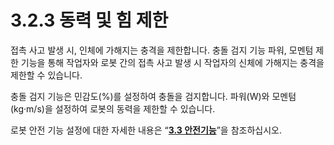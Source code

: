 ﻿# 3.2.3 동력 및 힘 제한

접촉 사고 발생 시, 인체에 가해지는 충격을 제한합니다. 충돌 검지 기능 파워, 모멘텀 제한 기능을 통해 작업자와 로봇 간의 접촉 사고 발생 시 작업자의 신체에 가해지는 충격을 제한할 수 있습니다.

충돌 검지 기능은 민감도(%)를 설정하여 충돌을 검지합니다. 파워(W)와 모멘텀(kg·m/s)을 설정하여 로봇의 동력을 제한할 수 있습니다.

로봇 안전 기능 설정에 대한 자세한 내용은 “[**3.3 안전기능**](../3-safety-function/README.md)”을 참조하십시오.
